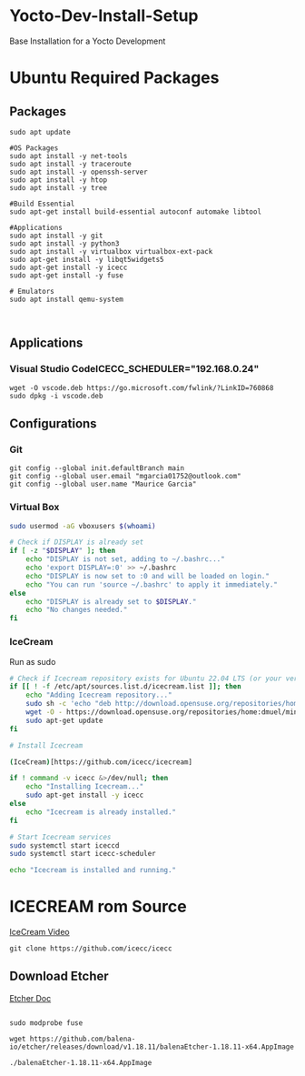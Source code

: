 # Yocto-Dev-Install-Setup
Base Installation for a Yocto Development

# Ubuntu Required Packages

## Packages

 ```shell  
sudo apt update

#OS Packages
sudo apt install -y net-tools
sudo apt install -y traceroute
sudo apt install -y openssh-server
sudo apt install -y htop
sudo apt install -y tree 

#Build Essential
sudo apt-get install build-essential autoconf automake libtool

#Applications
sudo apt install -y git
sudo apt install -y python3
sudo apt install -y virtualbox virtualbox-ext-pack
sudo apt-get install -y libqt5widgets5
sudo apt-get install -y icecc
sudo apt-get install -y fuse

# Emulators
sudo apt install qemu-system



```

## Applications

### Visual Studio CodeICECC_SCHEDULER="192.168.0.24"


```shell
wget -O vscode.deb https://go.microsoft.com/fwlink/?LinkID=760868
sudo dpkg -i vscode.deb
```

## Configurations

### Git

```shell
git config --global init.defaultBranch main
git config --global user.email "mgarcia01752@outlook.com"
git config --global user.name "Maurice Garcia"
```

### Virtual Box

```bash
sudo usermod -aG vboxusers $(whoami)

# Check if DISPLAY is already set
if [ -z "$DISPLAY" ]; then
    echo "DISPLAY is not set, adding to ~/.bashrc..."
    echo 'export DISPLAY=:0' >> ~/.bashrc
    echo "DISPLAY is now set to :0 and will be loaded on login."
    echo "You can run 'source ~/.bashrc' to apply it immediately."
else
    echo "DISPLAY is already set to $DISPLAY."
    echo "No changes needed."
fi
```
### IceCream

Run as sudo

```bash
# Check if Icecream repository exists for Ubuntu 22.04 LTS (or your version)
if [[ ! -f /etc/apt/sources.list.d/icecream.list ]]; then
    echo "Adding Icecream repository..."
    sudo sh -c 'echo "deb http://download.opensuse.org/repositories/home:/dmuel/minimalistic/xUbuntu_22.04/ /" > /etc/apt/sources.list.d/icecream.list'
    wget -O - https://download.opensuse.org/repositories/home:dmuel/minimalistic/xUbuntu_22.04/Release.key | sudo apt-key add -
    sudo apt-get update
fi

# Install Icecream

(IceCream)[https://github.com/icecc/icecream]

if ! command -v icecc &>/dev/null; then
    echo "Installing Icecream..."
    sudo apt-get install -y icecc
else
    echo "Icecream is already installed."
fi

# Start Icecream services
sudo systemctl start iceccd
sudo systemctl start icecc-scheduler

echo "Icecream is installed and running."

```

# ICECREAM rom Source

[IceCream Video](https://www.youtube.com/watch?v=VpK27pI64jQ)

```shell
git clone https://github.com/icecc/icecc
```


## Download Etcher

[Etcher Doc](https://etcher-docs.balena.io/?)

```shell

sudo modprobe fuse

wget https://github.com/balena-io/etcher/releases/download/v1.18.11/balenaEtcher-1.18.11-x64.AppImage

./balenaEtcher-1.18.11-x64.AppImage

```

